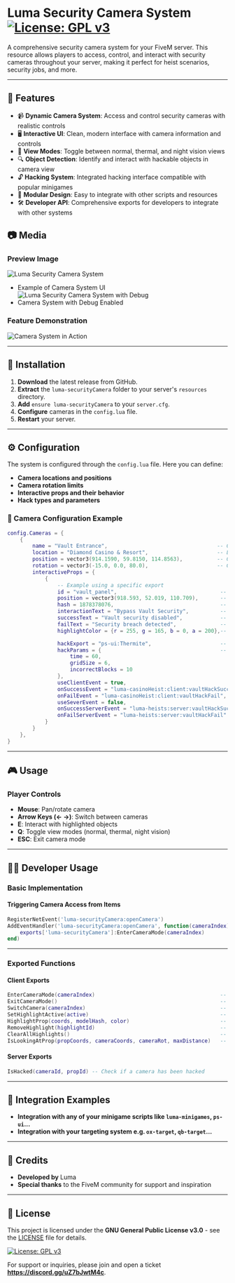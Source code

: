 # Luma Security Camera System [![License: GPL v3](https://img.shields.io/badge/License-GPLv3-blue.svg)](https://www.gnu.org/licenses/gpl-3.0)

A comprehensive security camera system for your FiveM server. This resource allows players to access, control, and interact with security cameras throughout your server, making it perfect for heist scenarios, security jobs, and more.

---

## 📌 Features

- 📹 **Dynamic Camera System**: Access and control security cameras with realistic controls  
- 🖥️ **Interactive UI**: Clean, modern interface with camera information and controls  
- 🌙 **View Modes**: Toggle between normal, thermal, and night vision views  
- 🔍 **Object Detection**: Identify and interact with hackable objects in camera view  
- 🔓 **Hacking System**: Integrated hacking interface compatible with popular minigames  
- 🧩 **Modular Design**: Easy to integrate with other scripts and resources  
- 🛠️ **Developer API**: Comprehensive exports for developers to integrate with other systems  

## 📷 Media

### **Preview Image**
![Luma Security Camera System](https://kappa.lol/rFcose)
- Example of Camera System UI
![Luma Security Camera System with Debug](https://kappa.lol/z6RqYU)
-  Camera System with Debug Enabled
### **Feature Demonstration**
![Camera System in Action](Incomplete)

---

## 🔧 Installation

1. **Download** the latest release from GitHub.  
2. **Extract** the `luma-securityCamera` folder to your server's `resources` directory.  
3. **Add** `ensure luma-securityCamera` to your `server.cfg`.  
4. **Configure** cameras in the `config.lua` file.  
5. **Restart** your server.  

---

## ⚙️ Configuration

The system is configured through the `config.lua` file. Here you can define:  

- **Camera locations and positions**  
- **Camera rotation limits**  
- **Interactive props and their behavior**  
- **Hack types and parameters**  

### 📌 Camera Configuration Example  
``` lua
config.Cameras = {
    {
        name = "Vault Entrance",                                   -- Camera name
        location = "Diamond Casino & Resort",                      -- Location of the camera
        position = vector3(914.1590, 59.8150, 114.8563),           -- Camera position
        rotation = vector3(-15.0, 0.0, 80.0),                      -- Camera rotation
        interactiveProps = {
            {
                -- Example using a specific export
                id = "vault_panel",                                 -- Unique ID for the prop
                position = vector3(918.593, 52.019, 110.709),       -- Prop position
                hash = 1878378076,                                  -- Hash of the prop model
                interactionText = "Bypass Vault Security",          -- Text displayed when interacting with the prop
                successText = "Vault security disabled",            -- Text displayed on success
                failText = "Security breach detected",              -- Text displayed on failure
                highlightColor = {r = 255, g = 165, b = 0, a = 200},-- Color of the highlight

                hackExport = "ps-ui:Thermite",                      -- Export to call for hack minigame
                hackParams = {                                      -- Parameters for the hack minigame
                    time = 60,
                    gridSize = 6,
                    incorrectBlocks = 10
                },
                useClientEvent = true,                                              -- Use client event for hack
                onSuccessEvent = "luma-casinoHeist:client:vaultHackSuccess",        -- Event triggered on success
                onFailEvent = "luma-casinoHeist:client:vaultHackFail",              -- Event triggered on failure
                useSeverEvent = false,                                              -- Use server event for hack
                onSuccessServerEvent = "luma-heists:server:vaultHackSuccess",       -- Server event triggered on success
                onFailServerEvent = "luma-heists:server:vaultHackFail"              -- Server event triggered on failure
            }
        }
    },
}
```

---

## 🎮 Usage

### **Player Controls**
- **Mouse**: Pan/rotate camera  
- **Arrow Keys (← →)**: Switch between cameras  
- **E**: Interact with highlighted objects  
- **Q**: Toggle view modes (normal, thermal, night vision)  
- **ESC**: Exit camera mode  

---

## 👨‍💻 Developer Usage

### **Basic Implementation**
#### **Triggering Camera Access from Items**
``` lua
RegisterNetEvent('luma-securityCamera:openCamera')
AddEventHandler('luma-securityCamera:openCamera', function(cameraIndex)
    exports['luma-securityCamera']:EnterCameraMode(cameraIndex)
end)
```

---

### **Exported Functions**

#### **Client Exports**
``` lua
EnterCameraMode(cameraIndex)                                        -- Enter camera mode with specified camera
ExitCameraMode()                                                    -- Exit camera mode
SwitchCamera(cameraIndex)                                           -- Switch to a different camera
SetHighlightActive(active)                                          -- Enable/disable object highlighting
HighlightProp(coords, modelHash, color)                             -- Highlight a specific prop
RemoveHighlight(highlightId)                                        -- Remove a specific highlight
ClearAllHighlights()                                                -- Remove all highlights
IsLookingAtProp(propCoords, cameraCoords, cameraRot, maxDistance)   -- Check if a prop is in view
```

#### **Server Exports**
``` lua
IsHacked(cameraId, propId) -- Check if a camera has been hacked
```

---

## 🔄 Integration Examples

- **Integration with any of your minigame scripts like `luma-minigames`, `ps-ui`...**  
- **Integration with your targeting system e.g. `ox-target`, `qb-target`...**  

---

## 📜 Credits

- **Developed by** Luma  
- **Special thanks** to the FiveM community for support and inspiration  

---

## 📜 License

This project is licensed under the **GNU General Public License v3.0** - see the [LICENSE](LICENSE) file for details.  

[![License: GPL v3](https://img.shields.io/badge/License-GPLv3-blue.svg)](https://www.gnu.org/licenses/gpl-3.0)

For support or inquiries, please join and open a ticket **https://discord.gg/uZ7bJwtM4c**.
